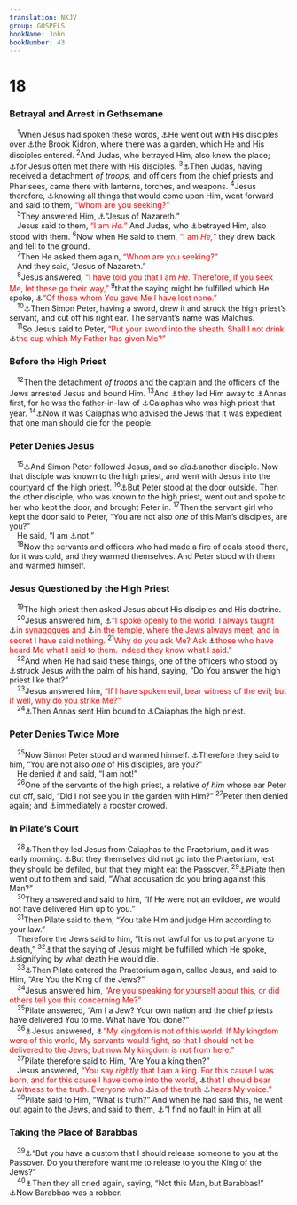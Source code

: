 ```yaml
---
translation: NKJV
group: GOSPELS
bookName: John 
bookNumber: 43
---
```


<div class="title"><h1>18</h1><h3>Betrayal and Arrest in Gethsemane</h3></div>
<span class="verse gi_18_1"> <sup>1</sup>When Jesus had spoken these words, <a data-toggle="tooltip" data-placement="bottom" title="Matt. 26:30, 36; Mark 14:26, 32; Luke 22:39">⚓</a>He went out with His disciples over <a data-toggle="tooltip" data-placement="bottom" title="2 Sam. 15:23; 1 Kin. 2:37; 15:13; 2 Kin. 23:4, 6, 12; 2 Chr. 15:16; 29:16; 30:14; Jer. 31:40">⚓</a>the Brook Kidron, where there was a garden, which He and His disciples entered. </span>
<span class="verse gi_18_2"><sup>2</sup>And Judas, who betrayed Him, also knew the place; <a data-toggle="tooltip" data-placement="bottom" title="Luke 21:37; 22:39">⚓</a>for Jesus often met there with His disciples. </span>
<span class="verse gi_18_3"><sup>3</sup><a data-toggle="tooltip" data-placement="bottom" title="Matt. 26:47–56; Mark 14:43–50; Luke 22:47–53; Acts 1:16">⚓</a>Then Judas, having received a detachment <i>of</i> <i>troops,</i> and officers from the chief priests and Pharisees, came there with lanterns, torches, and weapons. </span>
<span class="verse gi_18_4"><sup>4</sup>Jesus therefore, <a data-toggle="tooltip" data-placement="bottom" title="John 6:64; 13:1, 3; 19:28">⚓</a>knowing all things that would come upon Him, went forward and said to them, <font color="red">“Whom are you seeking?”</font><br/></span>
<span class="verse gi_18_5"> <sup>5</sup>They answered Him, <a data-toggle="tooltip" data-placement="bottom" title="Matt. 21:11; Mark 1:24; 14:67; 16:6; Luke 18:37; 24:19">⚓</a>“Jesus of Nazareth.”<br/> Jesus said to them, <font color="red">“I am <i>He.</i>”</font> And Judas, who <a data-toggle="tooltip" data-placement="bottom" title="Ps. 41:9; Matt. 20:18; 26:21; John 13:21">⚓</a>betrayed Him, also stood with them. </span>
<span class="verse gi_18_6"><sup>6</sup>Now when He said to them, <font color="red">“I am <i>He,</i>”</font> they drew back and fell to the ground.<br/></span>
<span class="verse gi_18_7"> <sup>7</sup>Then He asked them again, <font color="red">“Whom are you seeking?”</font><br/> And they said, “Jesus of Nazareth.”<br/></span>
<span class="verse gi_18_8"> <sup>8</sup>Jesus answered, <font color="red">“I have told you that I am <i>He.</i> Therefore, if you seek Me, let these go their way,”</font></span>
<span class="verse gi_18_9"><sup>9</sup>that the saying might be fulfilled which He spoke, <a data-toggle="tooltip" data-placement="bottom" title="(John 6:39; 17:12)">⚓</a><font color="red">“Of those whom You gave Me I have lost none.”</font><br/></span>
<span class="verse gi_18_10"> <sup>10</sup><a data-toggle="tooltip" data-placement="bottom" title="Matt. 26:51; Mark 14:47; Luke 22:49, 50">⚓</a>Then Simon Peter, having a sword, drew it and struck the high priest’s servant, and cut off his right ear. The servant’s name was Malchus.<br/></span>
<span class="verse gi_18_11"> <sup>11</sup>So Jesus said to Peter, <font color="red">“Put your sword into the sheath. Shall I not drink </font><a data-toggle="tooltip" data-placement="bottom" title="Matt. 20:22; 26:39; Mark 14:36; Luke 22:42">⚓</a><font color="red">the cup which My Father has given Me?”</font><br/></span>
<div class="title"><h3>Before the High Priest</h3></div>
<span class="verse gi_18_12"> <sup>12</sup>Then the detachment <i>of</i> <i>troops</i> and the captain and the officers of the Jews arrested Jesus and bound Him. </span>
<span class="verse gi_18_13"><sup>13</sup>And <a data-toggle="tooltip" data-placement="bottom" title="Matt. 26:57">⚓</a>they led Him away to <a data-toggle="tooltip" data-placement="bottom" title="Luke 3:2; John 18:24; Acts 4:6">⚓</a>Annas first, for he was the father-in-law of <a data-toggle="tooltip" data-placement="bottom" title="Matt. 26:3; John 11:49, 51">⚓</a>Caiaphas who was high priest that year. </span>
<span class="verse gi_18_14"><sup>14</sup><a data-toggle="tooltip" data-placement="bottom" title="John 11:50">⚓</a>Now it was Caiaphas who advised the Jews that it was expedient that one man should die for the people.<br/></span>
<div class="title"><h3>Peter Denies Jesus</h3></div>
<span class="verse gi_18_15"> <sup>15</sup><a data-toggle="tooltip" data-placement="bottom" title="Matt. 26:58; Mark 14:54; Luke 22:54">⚓</a>And Simon Peter followed Jesus, and so <i>did</i><a data-toggle="tooltip" data-placement="bottom" title="John 20:2–5">⚓</a>another disciple. Now that disciple was known to the high priest, and went with Jesus into the courtyard of the high priest. </span>
<span class="verse gi_18_16"><sup>16</sup><a data-toggle="tooltip" data-placement="bottom" title="Matt. 26:69; Mark 14:66–68; Luke 22:55–57">⚓</a>But Peter stood at the door outside. Then the other disciple, who was known to the high priest, went out and spoke to her who kept the door, and brought Peter in. </span>
<span class="verse gi_18_17"><sup>17</sup>Then the servant girl who kept the door said to Peter, “You are not also <i>one</i> of this Man’s disciples, are you?”<br/> He said, “I am <a data-toggle="tooltip" data-placement="bottom" title="Matt. 26:34">⚓</a>not.”<br/></span>
<span class="verse gi_18_18"> <sup>18</sup>Now the servants and officers who had made a fire of coals stood there, for it was cold, and they warmed themselves. And Peter stood with them and warmed himself.<br/></span>
<div class="title"><h3>Jesus Questioned by the High Priest</h3></div>
<span class="verse gi_18_19"> <sup>19</sup>The high priest then asked Jesus about His disciples and His doctrine.<br/></span>
<span class="verse gi_18_20"> <sup>20</sup>Jesus answered him, <a data-toggle="tooltip" data-placement="bottom" title="Matt. 26:55; Luke 4:15; John 8:26">⚓</a><font color="red">“I spoke openly to the world. I always taught </font><a data-toggle="tooltip" data-placement="bottom" title="John 6:59">⚓</a><font color="red">in synagogues and </font><a data-toggle="tooltip" data-placement="bottom" title="Mark 14:49; John 7:14, 28">⚓</a><font color="red">in the temple, where the Jews always meet, and in secret I have said nothing.</font></span>
<span class="verse gi_18_21"><sup>21</sup><font color="red">Why do you ask Me? Ask </font><a data-toggle="tooltip" data-placement="bottom" title="Mark 12:37">⚓</a><font color="red">those who have heard Me what I said to them. Indeed they know what I said.”</font><br/></span>
<span class="verse gi_18_22"> <sup>22</sup>And when He had said these things, one of the officers who stood by <a data-toggle="tooltip" data-placement="bottom" title="Job 16:10; Is. 50:6; Jer. 20:2; Lam. 3:30; Acts 23:2">⚓</a>struck Jesus with the palm of his hand, saying, “Do You answer the high priest like that?”<br/></span>
<span class="verse gi_18_23"> <sup>23</sup>Jesus answered him, <font color="red">“If I have spoken evil, bear witness of the evil; but if well, why do you strike Me?”</font><br/></span>
<span class="verse gi_18_24"> <sup>24</sup><a data-toggle="tooltip" data-placement="bottom" title="Matt. 26:57; Luke 3:2; Acts 4:6">⚓</a>Then Annas sent Him bound to <a data-toggle="tooltip" data-placement="bottom" title="John 11:49">⚓</a>Caiaphas the high priest.<br/></span>
<div class="title"><h3>Peter Denies Twice More</h3></div>
<span class="verse gi_18_25"> <sup>25</sup>Now Simon Peter stood and warmed himself. <a data-toggle="tooltip" data-placement="bottom" title="Matt. 26:71–75; Mark 14:69–72; Luke 22:58–62">⚓</a>Therefore they said to him, “You are not also <i>one</i> of His disciples, are you?”<br/> He denied <i>it</i> and said, “I am not!”<br/></span>
<span class="verse gi_18_26"> <sup>26</sup>One of the servants of the high priest, a relative <i>of</i> <i>him</i> whose ear Peter cut off, said, “Did I not see you in the garden with Him?” </span>
<span class="verse gi_18_27"><sup>27</sup>Peter then denied again; and <a data-toggle="tooltip" data-placement="bottom" title="Matt. 26:74; Mark 14:72; Luke 22:60; John 13:38">⚓</a>immediately a rooster crowed.<br/></span>
<div class="title"><h3>In Pilate’s Court</h3></div>
<span class="verse gi_18_28"> <sup>28</sup><a data-toggle="tooltip" data-placement="bottom" title="Matt. 27:2; Mark 15:1; Luke 23:1; Acts 3:13">⚓</a>Then they led Jesus from Caiaphas to the Praetorium, and it was early morning. <a data-toggle="tooltip" data-placement="bottom" title="John 11:55; Acts 10:28; 11:3">⚓</a>But they themselves did not go into the Praetorium, lest they should be defiled, but that they might eat the Passover. </span>
<span class="verse gi_18_29"><sup>29</sup><a data-toggle="tooltip" data-placement="bottom" title="Matt. 27:11–14; Mark 15:2–5; Luke 23:2, 3">⚓</a>Pilate then went out to them and said, “What accusation do you bring against this Man?”<br/></span>
<span class="verse gi_18_30"> <sup>30</sup>They answered and said to him, “If He were not an evildoer, we would not have delivered Him up to you.”<br/></span>
<span class="verse gi_18_31"> <sup>31</sup>Then Pilate said to them, “You take Him and judge Him according to your law.”<br/> Therefore the Jews said to him, “It is not lawful for us to put anyone to death,” </span>
<span class="verse gi_18_32"><sup>32</sup><a data-toggle="tooltip" data-placement="bottom" title="Matt. 20:17–19; 26:2; Mark 10:33; Luke 18:32">⚓</a>that the saying of Jesus might be fulfilled which He spoke, <a data-toggle="tooltip" data-placement="bottom" title="John 3:14; 8:28; 12:32, 33">⚓</a>signifying by what death He would die.<br/></span>
<span class="verse gi_18_33"> <sup>33</sup><a data-toggle="tooltip" data-placement="bottom" title="Matt. 27:11">⚓</a>Then Pilate entered the Praetorium again, called Jesus, and said to Him, “Are You the King of the Jews?”<br/></span>
<span class="verse gi_18_34"> <sup>34</sup>Jesus answered him, <font color="red">“Are you speaking for yourself about this, or did others tell you this concerning Me?”</font><br/></span>
<span class="verse gi_18_35"> <sup>35</sup>Pilate answered, “Am I a Jew? Your own nation and the chief priests have delivered You to me. What have You done?”<br/></span>
<span class="verse gi_18_36"> <sup>36</sup><a data-toggle="tooltip" data-placement="bottom" title="1 Tim. 6:13">⚓</a>Jesus answered, <a data-toggle="tooltip" data-placement="bottom" title="(Dan. 2:44; 7:14); Luke 12:14; John 6:15; 8:15">⚓</a><font color="red">“My kingdom is not of this world. If My kingdom were of this world, My servants would fight, so that I should not be delivered to the Jews; but now My kingdom is not from here.”</font><br/></span>
<span class="verse gi_18_37"> <sup>37</sup>Pilate therefore said to Him, “Are You a king then?”<br/> Jesus answered, <font color="red">“You say <i>rightly</i> that I am a king. For this cause I was born, and for this cause I have come into the world, </font><a data-toggle="tooltip" data-placement="bottom" title="(Matt. 5:17; 20:28; Luke 4:43; 12:49; 19:10; John 3:17; 9:39; 10:10; 12:47)">⚓</a><font color="red">that I should bear </font><a data-toggle="tooltip" data-placement="bottom" title="Is. 55:4; Rev. 1:5">⚓</a><font color="red">witness to the truth. Everyone who </font><a data-toggle="tooltip" data-placement="bottom" title="(John 14:6)">⚓</a><font color="red">is of the truth </font><a data-toggle="tooltip" data-placement="bottom" title="John 8:47; 10:27; (1 John 3:19; 4:6)">⚓</a><font color="red">hears My voice.”</font><br/></span>
<span class="verse gi_18_38"> <sup>38</sup>Pilate said to Him, “What is truth?” And when he had said this, he went out again to the Jews, and said to them, <a data-toggle="tooltip" data-placement="bottom" title="Is. 53:9; Matt. 27:24; Luke 23:4; John 19:4, 6; 1 Pet. 2:22–24">⚓</a>“I find no fault in Him at all.<br/></span>
<div class="title"><h3>Taking the Place of Barabbas</h3></div>
<span class="verse gi_18_39"> <sup>39</sup><a data-toggle="tooltip" data-placement="bottom" title="Matt. 27:15–26; Mark 15:6–15; Luke 23:17–25">⚓</a>“But you have a custom that I should release someone to you at the Passover. Do you therefore want me to release to you the King of the Jews?”<br/></span>
<span class="verse gi_18_40"> <sup>40</sup><a data-toggle="tooltip" data-placement="bottom" title="Is. 53:3; Acts 3:14">⚓</a>Then they all cried again, saying, “Not this Man, but Barabbas!” <a data-toggle="tooltip" data-placement="bottom" title="Luke 23:19">⚓</a>Now Barabbas was a robber.<br/></span>
